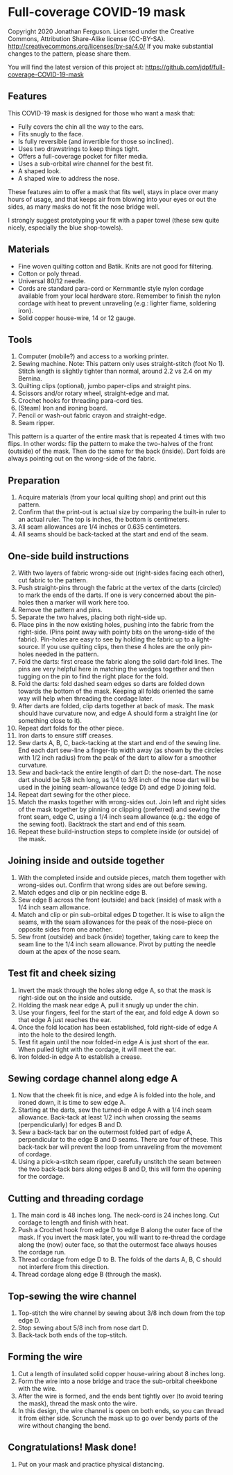 # Full-coverage COVID-19 mask

Copyright 2020 Jonathan Ferguson.
Licensed under the Creative Commons, Attribution Share-Alike license (CC-BY-SA). http://creativecommons.org/licenses/by-sa/4.0/
If you make substantial changes to the pattern, please share them.

You will find the latest version of this project at: https://github.com/jdpf/full-coverage-COVID-19-mask

## Features

This COVID-19 mask is designed for those who want a mask that:
 * Fully covers the chin all the way to the ears.
 * Fits snugly to the face.
 * Is fully reversible (and invertible for those so inclined).
 * Uses two drawstrings to keep things tight.
 * Offers a full-coverage pocket for filter media.
 * Uses a sub-orbital wire channel for the best fit.
 * A shaped look.
 * A shaped wire to address the nose.
 
These features aim to offer a mask that fits well, stays in place over many hours of usage, and that keeps air from blowing into your eyes or out the sides, as many masks do not fit the nose bridge well. 
 
I strongly suggest prototyping your fit with a paper towel (these sew quite nicely, especially the blue shop-towels).

## Materials

* Fine woven quilting cotton and Batik. Knits are not good for filtering. 
* Cotton or poly thread. 
* Universal 80/12 needle. 
* Cords are standard para-cord or Kernmantle style nylon cordage available from your local hardware store. Remember to finish the nylon cordage with heat to prevent unraveling (e.g.: lighter flame, soldering iron).
* Solid copper house-wire, 14 or 12 gauge.

## Tools

1. Computer (mobile?) and access to a working printer.
2. Sewing machine. Note: This pattern only uses straight-stitch (foot No 1). Stitch length is slightly tighter than normal, around 2.2 vs 2.4 on my Bernina.
3. Quilting clips (optional), jumbo paper-clips and straight pins.
4. Scissors and/or rotary wheel, straight-edge and mat.
5. Crochet hooks for threading para-cord ties.
6. (Steam) Iron and ironing board.
7. Pencil or wash-out fabric crayon and straight-edge.
8. Seam ripper.

This pattern is a quarter of the entire mask that is repeated 4 times with two flips. In other words: flip the pattern to make the two-halves of the front (outside) of the mask. Then do the same for the back (inside). Dart folds are always pointing out on the wrong-side of the fabric.

## Preparation

1. Acquire materials (from your local quilting shop) and print out this pattern. 
1. Confirm that the print-out is actual size by comparing the built-in ruler to an actual ruler. The top is inches, the bottom is centimeters. 
1. All seam allowances are 1/4 inches or 0.635 centimeters.
1. All seams should be back-tacked at the start and end of the seam.

## One-side build instructions 

2. With two layers of fabric wrong-side out (right-sides facing each other), cut fabric to the pattern.
3. Push straight-pins through the fabric at the vertex of the darts (circled) to mark the ends of the darts. If one is very concerned about the pin-holes then a marker will work here too.
4. Remove the pattern and pins.
5. Separate the two halves, placing both right-side up. 
6. Place pins in the now existing holes, pushing into the fabric from the right-side. (Pins point away with pointy bits on the wrong-side of the fabric). Pin-holes are easy to see by holding the fabric up to a light-source. If you use quilting clips, then these 4 holes are the only pin-holes needed in the pattern. 
7. Fold the darts: first crease the fabric along the solid dart-fold lines. The pins are very helpful here in matching the wedges together and then tugging on the pin to find the right place for the fold.
 7. Fold the darts: fold dashed seam edges so darts are folded down towards the bottom of the mask. Keeping all folds oriented the same way will help when threading the cordage later.
 7. After darts are folded, clip darts together at back of mask. The mask should have curvature now, and edge A should form a straight line (or something close to it). 
 7. Repeat dart folds for the other piece.
 7. Iron darts to ensure stiff creases.
8. Sew darts A, B, C, back-tacking at the start and end of the sewing line. End each dart sew-line a finger-tip width away (as shown by the circles with 1/2 inch radius) from the peak of the dart to allow for a smoother curvature. 
8. Sew and back-tack the entire length of dart D: the nose-dart. The nose dart should be 5/8 inch long, as 1/4 to 3/8 inch of the nose dart will be used in the joining seam-allowance (edge D) and edge D joining fold.
9. Repeat dart sewing for the other piece.
10. Match the masks together with wrong-sides out. Join left and right sides of the mask together by pinning or clipping (preferred) and sewing the front seam, edge C, using a 1/4 inch seam allowance (e.g.: the edge of the sewing foot). Backtrack the start and end of this seam.
11. Repeat these build-instruction steps to complete inside (or outside) of the mask.

## Joining inside and outside together

1. With the completed inside and outside pieces, match them together with wrong-sides out. Confirm that wrong sides are out before sewing.
1. Match edges and clip or pin neckline edge B.
1. Sew edge B across the front (outside) and back (inside) of mask with a 1/4 inch seam allowance.
1. Match and clip or pin sub-orbital edges D together. It is wise to align the seams, with the seam allowances for the peak of the nose-piece on opposite sides from one another.
1. Sew front (outside) and back (inside) together, taking care to keep the seam line to the 1/4 inch seam allowance. Pivot by putting the needle down at the apex of the nose seam. 

## Test fit and cheek sizing

1. Invert the mask through the holes along edge A, so that the mask is right-side out on the inside and outside.
1. Holding the mask near edge A, pull it snugly up under the chin.
1. Use your fingers, feel for the start of the ear, and fold edge A down so that edge A just reaches the ear.
1. Once the fold location has been established, fold right-side of edge A into the hole to the desired length.
1. Test fit again until the now folded-in edge A is just short of the ear. When pulled tight with the cordage, it will meet the ear.
1. Iron folded-in edge A to establish a crease.

## Sewing cordage channel along edge A

1. Now that the cheek fit is nice, and edge A is folded into the hole, and ironed down, it is time to sew edge A.
1. Starting at the darts, sew the turned-in edge A with a 1/4 inch seam allowance. Back-tack at least 1/2 inch when crossing the seams (perpendicularly) for edges B and D. 
1. Sew a back-tack bar on the outermost folded part of edge A, perpendicular to the edge B and D seams. There are four of these. This back-tack bar will prevent the loop from unraveling from the movement of cordage.
1. Using a pick-a-stitch seam ripper, carefully unstitch the seam between the two back-tack bars along edges B and D, this will form the opening for the cordage. 

## Cutting and threading cordage

1. The main cord is 48 inches long. The neck-cord is 24 inches long. Cut cordage to length and finish with heat.
1. Push a Crochet hook from edge D to edge B along the outer face of the mask. If you invert the mask later, you will want to re-thread the cordage along the (now) outer face, so that the outermost face always houses the cordage run.
1. Thread cordage from edge D to B. The folds of the darts A, B, C should not interfere from this direction.
1. Thread cordage along edge B (through the mask).

## Top-sewing the wire channel

1. Top-stitch the wire channel by sewing about 3/8 inch down from the top edge D. 
1. Stop sewing about 5/8 inch from nose dart D.
1. Back-tack both ends of the top-stitch.

## Forming the wire

1. Cut a length of insulated solid copper house-wiring about 8 inches long.
1. Form the wire into a nose bridge and trace the sub-orbital cheekbone with the wire.
1. After the wire is formed, and the ends bent tightly over (to avoid tearing the mask), thread the mask onto the wire. 
1. In this design, the wire channel is open on both ends, so you can thread it from either side. Scrunch the mask up to go over bendy parts of the wire without changing the bend.

## Congratulations! Mask done! 

1. Put on your mask and practice physical distancing. 


